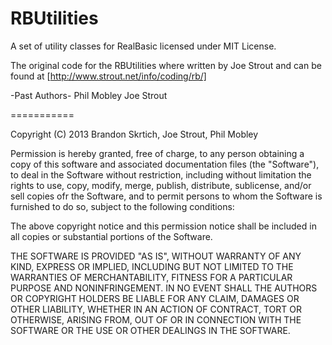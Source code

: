 RBUtilities
===========


A set of utility classes for RealBasic licensed under MIT License.

The original code for the RBUtilities where written by Joe Strout and can be found at [http://www.strout.net/info/coding/rb/]

-Past Authors-
Phil Mobley
Joe Strout

===========

Copyright (C) 2013 Brandon Skrtich, Joe Strout, Phil Mobley

Permission is hereby granted, free of charge, to any person obtaining a copy of this software and associated documentation files (the "Software"), to deal in the Software without restriction, including without limitation the rights to use, copy, modify, merge, publish, distribute, sublicense, and/or sell copies ofr the Software, and to permit persons to whom the Software is furnished to do so, subject to the following conditions:

The above copyright notice and this permission notice shall be included in all copies or substantial portions of the Software.

THE SOFTWARE IS PROVIDED "AS IS", WITHOUT WARRANTY OF ANY KIND, EXPRESS OR IMPLIED, INCLUDING BUT NOT LIMITED TO THE WARRANTIES OF MERCHANTABILITY, FITNESS FOR A PARTICULAR PURPOSE AND NONINFRINGEMENT. IN NO EVENT SHALL THE AUTHORS OR COPYRIGHT HOLDERS BE LIABLE FOR ANY CLAIM, DAMAGES OR OTHER LIABILITY, WHETHER IN AN ACTION OF CONTRACT, TORT OR OTHERWISE, ARISING FROM, OUT OF OR IN CONNECTION WITH THE SOFTWARE OR THE USE OR OTHER DEALINGS IN THE SOFTWARE.